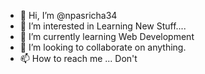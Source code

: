 - 👋 Hi, I’m @npasricha34
- 👀 I’m interested in Learning New Stuff....
- 🌱 I’m currently learning Web Development
- 💞️ I’m looking to collaborate on anything.
- 📫 How to reach me ... Don't

<!---
npasricha34/npasricha34 is a ✨ special ✨ repository because its `README.md` (this file) appears on your GitHub profile.
You can click the Preview link to take a look at your changes.
--->
